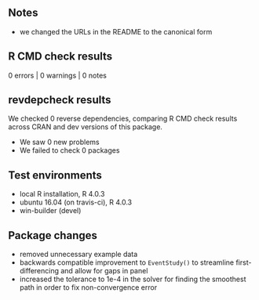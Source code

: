 ## Notes

* we changed the URLs in the README to the canonical form

## R CMD check results

0 errors | 0 warnings | 0 notes

## revdepcheck results

We checked 0 reverse dependencies, comparing R CMD check results across CRAN and dev versions of this package.

 * We saw 0 new problems
 * We failed to check 0 packages

## Test environments
* local R installation, R 4.0.3
* ubuntu 16.04 (on travis-ci), R 4.0.3
* win-builder (devel)

## Package changes

 * removed unnecessary example data
 * backwards compatible improvement to `EventStudy()` to streamline first-differencing and allow for gaps in panel
 * increased the tolerance to 1e-4 in the solver for finding the smoothest path in order to fix non-convergence error
